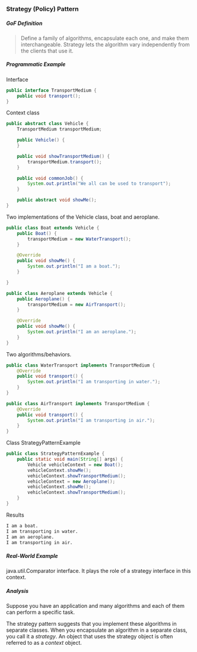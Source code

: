 ### Strategy (Policy) Pattern

##### GoF Definition

> Define a family of algorithms, encapsulate each one, and make them interchangeable. Strategy lets the algorithm vary independently from the clients that use it.

##### Programmatic Example

Interface

```java
public interface TransportMedium {
    public void transport();
}
```

Context class

```java
public abstract class Vehicle {
    TransportMedium transportMedium;

    public Vehicle() {
    }

    public void showTransportMedium() {
        transportMedium.transport();
    }

    public void commonJob() {
        System.out.println("We all can be used to transport");
    }

    public abstract void showMe();
}
```

Two implementations of the Vehicle class, boat and aeroplane.

```java
public class Boat extends Vehicle {
    public Boat() {
        transportMedium = new WaterTransport();
    }

    @Override
    public void showMe() {
        System.out.println("I am a boat.");
    }

}
```

```java
public class Aeroplane extends Vehicle {
    public Aeroplane() {
        transportMedium = new AirTransport();
    }

    @Override
    public void showMe() {
        System.out.println("I am an aeroplane.");
    }
}
```

Two algorithms/behaviors.

```java
public class WaterTransport implements TransportMedium {
    @Override
    public void transport() {
        System.out.println("I am transporting in water.");
    }
}
```

```java
public class AirTransport implements TransportMedium {
    @Override
    public void transport() {
        System.out.println("I am transporting in air.");
    }
}
```

Class StrategyPatternExample

```java
public class StrategyPatternExample {
    public static void main(String[] args) {
        Vehicle vehicleContext = new Boat();
        vehicleContext.showMe();
        vehicleContext.showTransportMedium();
        vehicleContext = new Aeroplane();
        vehicleContext.showMe();
        vehicleContext.showTransportMedium();
    }
}
```

Results

```markdown
I am a boat.
I am transporting in water.
I am an aeroplane.
I am transporting in air.
```

##### Real-World Example

java.util.Comparator interface. It plays the role of a strategy interface in this context.

##### Analysis

Suppose you have an application and many algorithms and each of them can perform a specific task. 

The strategy pattern suggests that you implement these algorithms in separate classes. When you encapsulate an algorithm in a separate class, you call it a *strategy*. An object that uses the strategy object is often referred to as a *context* object.
